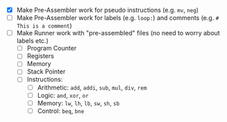 - [x] Make Pre-Assembler work for pseudo instructions (e.g. `mv`, `neg`)
- [ ] Make Pre-Assembler work for labels (e.g. `loop:`) and comments (e.g. `# This is a comment`)
- [ ] Make Runner work with "pre-assembled" files (no need to worry about labels etc.)
  - [ ] Program Counter
  - [ ] Registers
  - [ ] Memory
  - [ ] Stack Pointer
  - [ ] Instructions:
    - [ ] Arithmetic: `add`, `addi`, `sub`, `mul`, `div`, `rem`
    - [ ] Logic: `and`, `xor`, `or`
    - [ ] Memory: `lw`, `lh`, `lb`, `sw`, `sh`, `sb`
    - [ ] Control: `beq`, `bne`